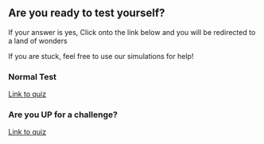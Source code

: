 ## Are you ready to test yourself?
If your answer is yes, Click onto the link below and you will be redirected to a land of wonders

If you are stuck, feel free to use our simulations for help!

### Normal Test
<a href='https://thetrustypwo.github.io/Superposition/game1/main.html'>Link to quiz</a>

### Are you UP for a challenge?
<a href='https://thetrustypwo.github.io/Superposition/game2/main.html'>Link to quiz</a>
